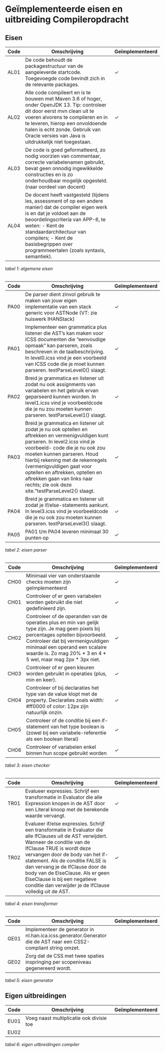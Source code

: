 # Geïmplementeerde eisen en uitbreiding Compileropdracht

## Eisen

| Code | Omschrijving | Geïmplementeerd |
|------|--------------|-------------|
| AL01 | De code behoudt de packagestructuur van de aangeleverde startcode. Toegevoegde code bevindt zich in de relevante packages.             |  &check;           |
| AL02 | Alle code compileert en is te bouwen met Maven 3.6 of hoger, onder OpenJDK 13. Tip: controleer dit door eerst mvn clean uit te voeren alvorens te compileren en in te leveren, hierop een onvoldoende halen is echt zonde. Gebruik van Oracle versies van Java is uitdrukkelijk niet toegestaan.             |  &check;           |
| AL03 | De code is goed geformatteerd, zo nodig voorzien van commentaar, correcte variabelenamen gebruikt, bevat geen onnodig ingewikkelde constructies en is zo onderhoudbaar mogelijk opgesteld. (naar oordeel van docent)             |             |
| AL04 | De docent heeft vastgesteld (tijdens les, assessment of op een andere manier) dat de compiler eigen werk is en dat je voldoet aan de beoordelingscriteria van APP-6, te weten: - Kent de standaardarchitectuur van compilers; - Kent de basisbegrippen over programmeertalen (zoals syntaxis, semantiek).             |             |
_tabel 1: algemene eisen_
<br />
<br />

| Code | Omschrijving | Geïmplementeerd |
|------|--------------|-----------------|
| PA00 | De parser dient zinvol gebruik te maken van jouw eigen implementatie van een stack generic voor ASTNode (VT: zie huiswerk IHANStack<ASTNode>)             | &check;                |
| PA01 | Implementeer een grammatica plus listener die AST’s kan maken voor ICSS documenten die “eenvoudige opmaak” kan parseren, zoals beschreven in de taalbeschrijving. In level0.icss vind je een voorbeeld van ICSS code die je moet kunnen parseren. testParseLevel0() slaagt.             | &check;                |
| PA02 | Breid je grammatica en listener uit zodat nu ook assignments van variabelen en het gebruik ervan geparseerd kunnen worden. In level1.icss vind je voorbeeldcode die je nu zou moeten kunnen parseren. testParseLevel1() slaagt.	             | &check;                |
| PA03 | Breid je grammatica en listener uit zodat je nu ook optellen en aftrekken en vermenigvuldigen kunt parseren. In level2.icss vind je voorbeeld- code die je nu ook zou moeten kunnen parseren. Houd hierbij rekening met de rekenregels (vermenigvuldigen gaat voor optellen en aftrekken, optellen en aftrekken gaan van links naar rechts; zie ook deze site.”testParseLevel2() slaagt.	             | &check;                |
| PA04 | Breid je grammatica en listener uit zodat je if/else-statements aankunt. In level3.icss vind je voorbeeldcode die je nu ook zou moeten kunnen parseren. testParseLevel3() slaagt.	             | &check;                |
| PA05 | PA01 t/m PA04 leveren minimaal 30 punten op	             | &check;                |
_tabel 2: eisen parser_
<br />
<br />


| Code | Omschrijving | Geïmplementeerd |
|------|--------------|-----------------|
| CH00 | Minimaal vier van onderstaande checks moeten zijn geïmplementeerd	             |  &check;                |
| CH01 | Controleer of er geen variabelen worden gebruikt die niet gedefinieerd zijn.	             | &check;                 |
| CH02 | Controleer of de operanden van de operaties plus en min van gelijk type zijn. Je mag geen pixels bij percentages optellen bijvoorbeeld. Controleer dat bij vermenigvuldigen minimaal een operand een scalaire waarde is. Zo mag 20% * 3 en 4 * 5 wel, maar mag 2px * 3px niet.	             |  &check;                |
| CH03 | Controleer of er geen kleuren worden gebruikt in operaties (plus, min en keer).	             | &check;                 |
| CH04 | Controleer of bij declaraties het type van de value klopt met de property. Declaraties zoals width: #ff0000 of color: 12px zijn natuurlijk onzin.	             | &check;                 |
| CH05 | Controleer of de conditie bij een if-statement van het type boolean is (zowel bij een variabele-referentie als een boolean literal)	             | &check;                 |
| CH06 | Controleer of variabelen enkel binnen hun scope gebruikt worden	             | &check;                 |
_tabel 3: eisen checker_
<br />
<br />


| Code | Omschrijving | Geïmplementeerd |
|------|--------------|-----------------|
| TR01 | Evalueer expressies. Schrijf een transformatie in Evaluator die alle Expression knopen in de AST door een Literal knoop met de berekende waarde vervangt.	             | &check;                  |
| TR02 | Evalueer if/else expressies. Schrijf een transformatie in Evaluator die alle IfClauses uit de AST verwijdert. Wanneer de conditie van de IfClause TRUE is wordt deze vervangen door de body van het if-statement. Als de conditie FALSE is dan vervang je de IfClause door de body van de ElseClause. Als er geen ElseClause is bij een negatieve conditie dan verwijder je de IfClause volledig uit de AST.	             |  &check;                 |
_tabel 4: eisen transformer_
<br />
<br />


| Code | Omschrijving | Geïmplementeerd |
|------|--------------|-----------------|
| GE01 | Implementeer de generator in nl.han.ica.icss.generator.Generator die de AST naar een CSS2-compliant string omzet.	             |                 |
| GE02 | Zorg dat de CSS met twee spaties inspringing per scopeniveau gegenereerd wordt.	             |                 |
_tabel 5: eisen generator_

## Eigen uitbreidingen

| Code | Omschrijving                              | Geïmplementeerd |
|------|-------------------------------------------|-----------------|
| EU01 | Voeg naast multiplicatie ook divisie toe	 |                 |
| EU02 | 	                                         |                 |
_tabel 6: eigen uitbreidingen compiler_